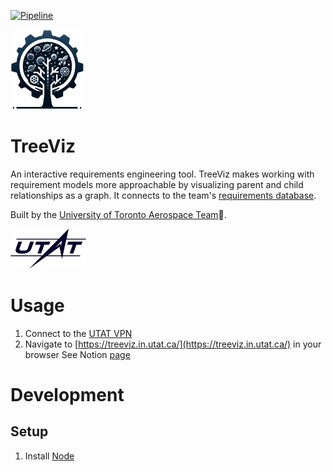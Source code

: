 [![Pipeline](https://github.com/utat-ss/tree-visualizer/actions/workflows/pipeline.yml/badge.svg)](https://github.com/utat-ss/tree-visualizer/actions/workflows/pipeline.yml)

<img src="img/treeviz-logo.png" height="128">

# TreeViz
An interactive requirements engineering tool. TreeViz makes working with requirement models more approachable by visualizing parent and child relationships as a graph. It connects to the team's [requirements database](https://www.notion.so/utat-ss/b9c7195bd9fa414a97ee704f503a0e9f?v=0f0b8595c5a943f5b01190c34206415b&pvs=4).

Built by the [University of Toronto Aerospace Team](https://www.utat.ca/space-systems):milky_way:.

<img src="img/utat-logo.png" height="64">

# Usage
1. Connect to the [UTAT VPN](https://www.notion.so/utat-ss/OpenVPN-db39f3bb05ab470688e540b9827473f7?pvs=4)
1. Navigate to [https://treeviz.in.utat.ca/](https://treeviz.in.utat.ca/) in your browser
See Notion [page](https://www.notion.so/utat-ss/TreeViz-78c65cf8e7af4b1ba30fc42d1922bc95?pvs=4)

# Development

## Setup
1. Install [Node](https://nodejs.org/en)
